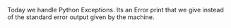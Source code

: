 Today we handle Python Exceptions. Its an Error print that we give instead
of the standard error output given by the machine.
